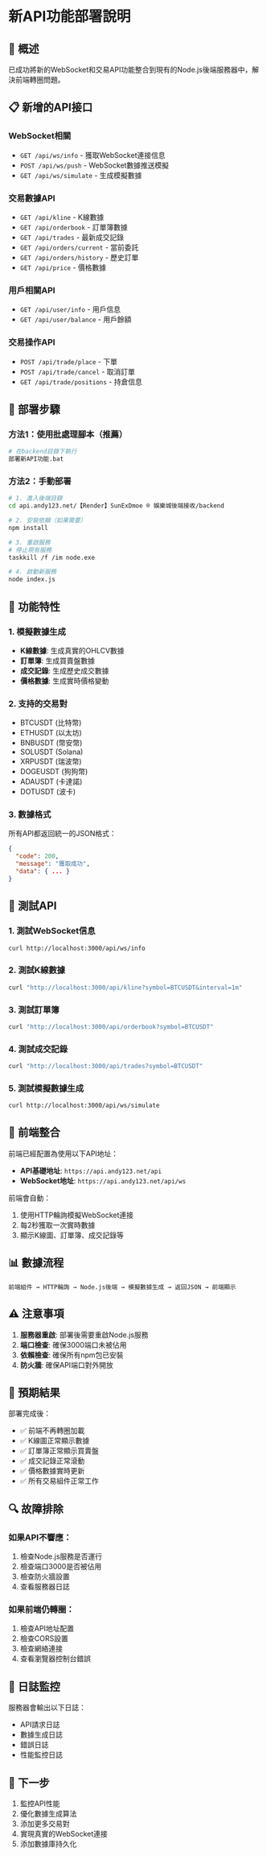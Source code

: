 # 新API功能部署說明

## 🎯 概述
已成功將新的WebSocket和交易API功能整合到現有的Node.js後端服務器中，解決前端轉圈問題。

## 📋 新增的API接口

### WebSocket相關
- `GET /api/ws/info` - 獲取WebSocket連接信息
- `POST /api/ws/push` - WebSocket數據推送模擬
- `GET /api/ws/simulate` - 生成模擬數據

### 交易數據API
- `GET /api/kline` - K線數據
- `GET /api/orderbook` - 訂單簿數據
- `GET /api/trades` - 最新成交記錄
- `GET /api/orders/current` - 當前委託
- `GET /api/orders/history` - 歷史訂單
- `GET /api/price` - 價格數據

### 用戶相關API
- `GET /api/user/info` - 用戶信息
- `GET /api/user/balance` - 用戶餘額

### 交易操作API
- `POST /api/trade/place` - 下單
- `POST /api/trade/cancel` - 取消訂單
- `GET /api/trade/positions` - 持倉信息

## 🚀 部署步驟

### 方法1：使用批處理腳本（推薦）
```bash
# 在backend目錄下執行
部署新API功能.bat
```

### 方法2：手動部署
```bash
# 1. 進入後端目錄
cd api.andy123.net/【Render】SunExDmoe ® 娛樂城後端接收/backend

# 2. 安裝依賴（如果需要）
npm install

# 3. 重啟服務
# 停止現有服務
taskkill /f /im node.exe

# 4. 啟動新服務
node index.js
```

## 🔧 功能特性

### 1. 模擬數據生成
- **K線數據**: 生成真實的OHLCV數據
- **訂單簿**: 生成買賣盤數據
- **成交記錄**: 生成歷史成交數據
- **價格數據**: 生成實時價格變動

### 2. 支持的交易對
- BTCUSDT (比特幣)
- ETHUSDT (以太坊)
- BNBUSDT (幣安幣)
- SOLUSDT (Solana)
- XRPUSDT (瑞波幣)
- DOGEUSDT (狗狗幣)
- ADAUSDT (卡達諾)
- DOTUSDT (波卡)

### 3. 數據格式
所有API都返回統一的JSON格式：
```json
{
  "code": 200,
  "message": "獲取成功",
  "data": { ... }
}
```

## 🧪 測試API

### 1. 測試WebSocket信息
```bash
curl http://localhost:3000/api/ws/info
```

### 2. 測試K線數據
```bash
curl "http://localhost:3000/api/kline?symbol=BTCUSDT&interval=1m"
```

### 3. 測試訂單簿
```bash
curl "http://localhost:3000/api/orderbook?symbol=BTCUSDT"
```

### 4. 測試成交記錄
```bash
curl "http://localhost:3000/api/trades?symbol=BTCUSDT"
```

### 5. 測試模擬數據生成
```bash
curl http://localhost:3000/api/ws/simulate
```

## 🔄 前端整合

前端已經配置為使用以下API地址：
- **API基礎地址**: `https://api.andy123.net/api`
- **WebSocket地址**: `https://api.andy123.net/api/ws`

前端會自動：
1. 使用HTTP輪詢模擬WebSocket連接
2. 每2秒獲取一次實時數據
3. 顯示K線圖、訂單簿、成交記錄等

## 📊 數據流程

```
前端組件 → HTTP輪詢 → Node.js後端 → 模擬數據生成 → 返回JSON → 前端顯示
```

## ⚠️ 注意事項

1. **服務器重啟**: 部署後需要重啟Node.js服務
2. **端口檢查**: 確保3000端口未被佔用
3. **依賴檢查**: 確保所有npm包已安裝
4. **防火牆**: 確保API端口對外開放

## 🎯 預期結果

部署完成後：
- ✅ 前端不再轉圈加載
- ✅ K線圖正常顯示數據
- ✅ 訂單簿正常顯示買賣盤
- ✅ 成交記錄正常滾動
- ✅ 價格數據實時更新
- ✅ 所有交易組件正常工作

## 🔍 故障排除

### 如果API不響應：
1. 檢查Node.js服務是否運行
2. 檢查端口3000是否被佔用
3. 檢查防火牆設置
4. 查看服務器日誌

### 如果前端仍轉圈：
1. 檢查API地址配置
2. 檢查CORS設置
3. 檢查網絡連接
4. 查看瀏覽器控制台錯誤

## 📝 日誌監控

服務器會輸出以下日誌：
- API請求日誌
- 數據生成日誌
- 錯誤日誌
- 性能監控日誌

## 🚀 下一步

1. 監控API性能
2. 優化數據生成算法
3. 添加更多交易對
4. 實現真實的WebSocket連接
5. 添加數據庫持久化
